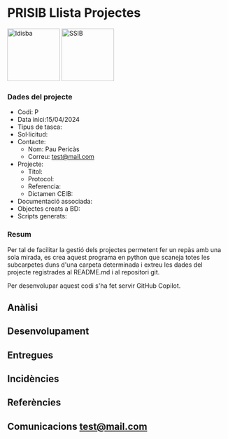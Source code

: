 # PRISIB Llista Projectes

<img src="./00%20Imatges/Logo_idisba.png" alt="Idisba" height="120px" float="left" /> 
<img src="./00%20Imatges/Logo_ssib.png" alt="SSIB" height="120px" float="left"/> 


### Dades del projecte
- Codi: P
- Data inici:15/04/2024
- Tipus de tasca: 
- Sol·licitud: 
- Contacte:
	- Nom: Pau Pericàs
	- Correu: test@mail.com
- Projecte:
	- Titol: 
	- Protocol:
	- Referencia:
	- Dictamen CEIB:
- Documentació associada:
- Objectes creats a BD:
- Scripts generats:

### Resum
Per tal de facilitar la gestió dels projectes permetent fer un repàs amb una sola mirada, es crea aquest programa en python que scaneja totes les subcarpetes duns d'una carpeta determinada i extreu les dades del projecte registrades al README.md i al repositori git.

Per desenvolupar aquest codi s'ha fet servir GitHub Copilot.

## Anàlisi

## Desenvolupament

## Entregues

## Incidències

## Referències

## Comunicacions  test@mail.com